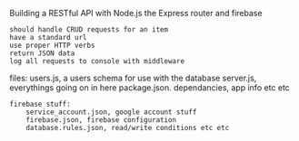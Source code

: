 Building a RESTful API with Node.js the Express router and firebase

	should handle CRUD requests for an item
	have a standard url
	use proper HTTP verbs
	return JSON data
	log all requests to console with middleware

files:
	users.js, a users schema for use with the database
	server.js, everythings going on in here
	package.json. dependancies, app info etc etc

	firebase stuff:
		service_account.json, google account stuff
		firebase.json, firebase configuration
		database.rules.json, read/write conditions etc etc

	

